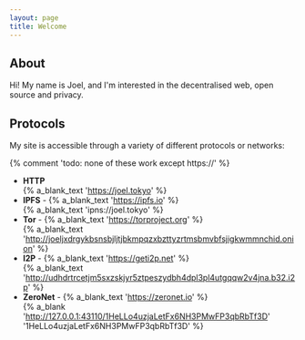 ```yaml
---
layout: page
title: Welcome
---
```


## About

Hi! My name is Joel, and I'm interested in the decentralised web, open source and privacy.

## Protocols

My site is accessible through a variety of different protocols or networks:

{% comment 'todo: none of these work except https://' %}

- **HTTP**<br>{% a_blank_text 'https://joel.tokyo' %}
- **IPFS** - {% a_blank_text 'https://ipfs.io' %}<br>{% a_blank_text 'ipns://joel.tokyo' %}
- **Tor** - {% a_blank_text 'https://torproject.org' %}<br>{% a_blank_text 'http://joeljxdrgykbsnsbjljtjbkmpqzxbzttyzrtmsbmvbfsjigkwmmnchid.onion' %}
- **I2P** - {% a_blank_text 'https://geti2p.net' %}<br>{% a_blank_text 'http://udhdrtrcetjm5sxzskjyr5ztpeszydbh4dpl3pl4utgqqw2v4jna.b32.i2p' %}
- **ZeroNet** - {% a_blank_text 'https://zeronet.io' %}<br>{% a_blank 'http://127.0.0.1:43110/1HeLLo4uzjaLetFx6NH3PMwFP3qbRbTf3D' '1HeLLo4uzjaLetFx6NH3PMwFP3qbRbTf3D' %}
